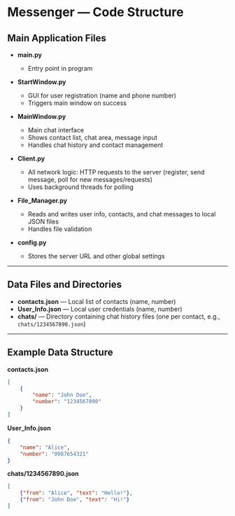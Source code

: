 # Messenger — Code Structure

## Main Application Files

- **main.py**
  - Entry point in program

- **StartWindow.py**
    - GUI for user registration (name and phone number)
    - Triggers main window on success

- **MainWindow.py**
    - Main chat interface
    - Shows contact list, chat area, message input
    - Handles chat history and contact management

- **Client.py**
    - All network logic: HTTP requests to the server (register, send message, poll for new messages/requests)
    - Uses background threads for polling

- **File_Manager.py**
    - Reads and writes user info, contacts, and chat messages to local JSON files
    - Handles file validation

- **config.py**
    - Stores the server URL and other global settings

---

## Data Files and Directories

- **contacts.json** — Local list of contacts (name, number)
- **User_Info.json** — Local user credentials (name, number)
- **chats/** — Directory containing chat history files (one per contact, e.g., `chats/1234567890.json`)

---

## Example Data Structure

**contacts.json**
```json
[
    {
        "name": "John Doe",
        "number": "1234567890"
    }
]
```

**User_Info.json**
```json
{
    "name": "Alice",
    "number": "0987654321"
}
```

**chats/1234567890.json**
```json
[
    {"from": "Alice", "text": "Hello!"},
    {"from": "John Doe", "text": "Hi!"}
]
```

